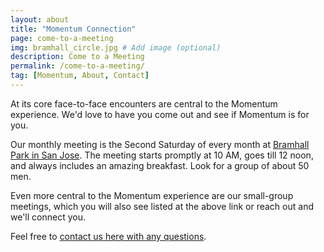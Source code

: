 ```yaml
---
layout: about
title: "Momentum Connection"
page: come-to-a-meeting
img: bramhall_circle.jpg # Add image (optional)
description: Come to a Meeting
permalink: /come-to-a-meeting/
tag: [Momentum, About, Contact]
---
```

At its core face-to-face encounters are central to the Momentum experience. We'd love to have you come out and see if Momentum is for you. 

Our monthly meeting is the Second Saturday of every month at [Bramhall Park in San Jose](https://www.meetup.com/GoMomentum/). The meeting starts promptly at 10 AM, goes till 12 noon, and always includes an amazing breakfast. Look for a group of about 50 men. 

Even more central to the Momentum experience are our small-group meetings, which you will also see listed at the above link or reach out and we'll connect you.

Feel free to [contact us here with any questions]({{site.baseurl}}/contact/).
